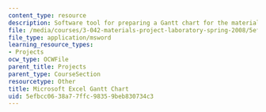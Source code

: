 ```yaml
---
content_type: resource
description: Software tool for preparing a Gantt chart for the materials project laboratory.
file: /media/courses/3-042-materials-project-laboratory-spring-2008/5efbcc0638a77ffc98359beb830734c3_gantt.xls
file_type: application/msword
learning_resource_types:
- Projects
ocw_type: OCWFile
parent_title: Projects
parent_type: CourseSection
resourcetype: Other
title: Microsoft Excel Gantt Chart
uid: 5efbcc06-38a7-7ffc-9835-9beb830734c3
---
```

